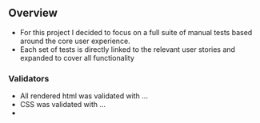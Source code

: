 ## Overview

* For this project I decided to focus on a full suite of manual tests based around the core user experience.
* Each set of tests is directly linked to the relevant user stories and expanded to cover all functionality

### Validators

* All rendered html was validated with ...
* CSS was validated with ...
*
